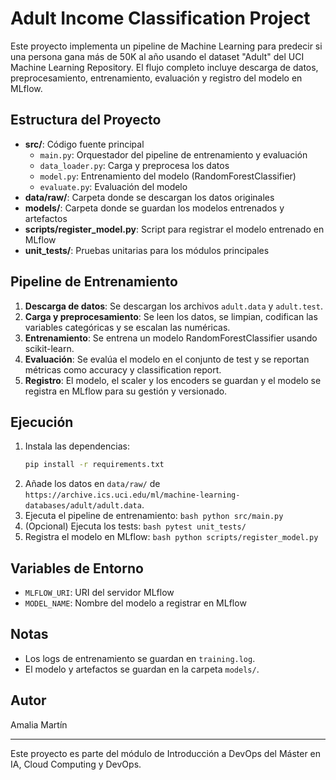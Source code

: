 # Adult Income Classification Project

Este proyecto implementa un pipeline de Machine Learning para predecir si una persona gana más de 50K al año usando el dataset "Adult" del UCI Machine Learning Repository. El flujo completo incluye descarga de datos, preprocesamiento, entrenamiento, evaluación y registro del modelo en MLflow.

## Estructura del Proyecto

- **src/**: Código fuente principal
  - `main.py`: Orquestador del pipeline de entrenamiento y evaluación
  - `data_loader.py`: Carga y preprocesa los datos
  - `model.py`: Entrenamiento del modelo (RandomForestClassifier)
  - `evaluate.py`: Evaluación del modelo
- **data/raw/**: Carpeta donde se descargan los datos originales
- **models/**: Carpeta donde se guardan los modelos entrenados y artefactos
- **scripts/register_model.py**: Script para registrar el modelo entrenado en MLflow
- **unit_tests/**: Pruebas unitarias para los módulos principales

## Pipeline de Entrenamiento

1. **Descarga de datos**: Se descargan los archivos `adult.data` y `adult.test`.
2. **Carga y preprocesamiento**: Se leen los datos, se limpian, codifican las variables categóricas y se escalan las numéricas.
3. **Entrenamiento**: Se entrena un modelo RandomForestClassifier usando scikit-learn.
4. **Evaluación**: Se evalúa el modelo en el conjunto de test y se reportan métricas como accuracy y classification report.
5. **Registro**: El modelo, el scaler y los encoders se guardan y el modelo se registra en MLflow para su gestión y versionado.

## Ejecución

1. Instala las dependencias:
   ```bash
   pip install -r requirements.txt
   ```
2. Añade los datos en `data/raw/` de `https://archive.ics.uci.edu/ml/machine-learning-databases/adult/adult.data`.
3. Ejecuta el pipeline de entrenamiento:
   ```bash python src/main.py```
4. (Opcional) Ejecuta los tests:
   ```bash pytest unit_tests/```
5. Registra el modelo en MLflow:
   ```bash python scripts/register_model.py```

## Variables de Entorno

- `MLFLOW_URI`: URI del servidor MLflow
- `MODEL_NAME`: Nombre del modelo a registrar en MLflow

## Notas
- Los logs de entrenamiento se guardan en `training.log`.
- El modelo y artefactos se guardan en la carpeta `models/`.

## Autor
Amalia Martín

---
Este proyecto es parte del módulo de Introducción a DevOps del Máster en IA, Cloud Computing y DevOps.